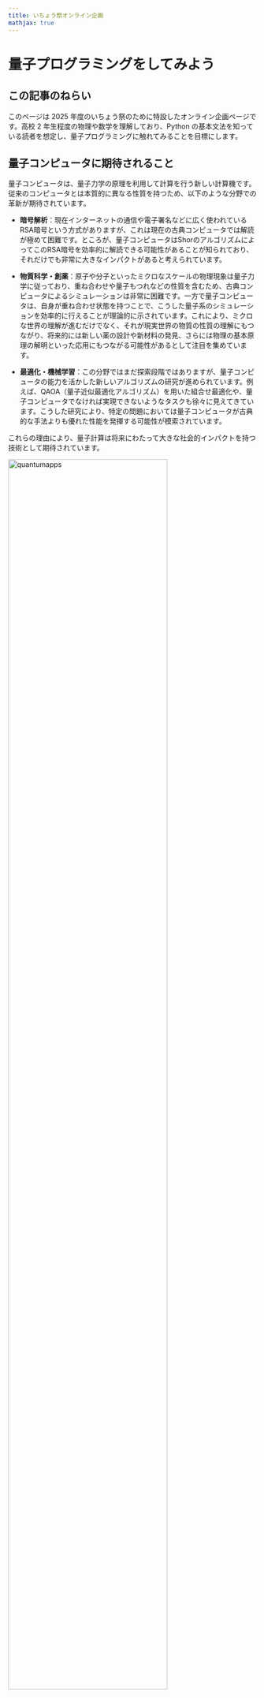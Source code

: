 ```yaml
---
title: いちょう祭オンライン企画
mathjax: true
---
```


# 量子プログラミングをしてみよう  

## この記事のねらい
このページは 2025 年度のいちょう祭のために特設したオンライン企画ページです。高校 2 年生程度の物理や数学を理解しており、Python の基本文法を知っている読者を想定し、量子プログラミングに触れてみることを目標にします。

## 量子コンピュータに期待されること

量子コンピュータは、量子力学の原理を利用して計算を行う新しい計算機です。従来のコンピュータとは本質的に異なる性質を持つため、以下のような分野での革新が期待されています。

- **暗号解析**：現在インターネットの通信や電子署名などに広く使われているRSA暗号という方式がありますが、これは現在の古典コンピュータでは解読が極めて困難です。ところが、量子コンピュータはShorのアルゴリズムによってこのRSA暗号を効率的に解読できる可能性があることが知られており、それだけでも非常に大きなインパクトがあると考えられています。

- **物質科学・創薬**：原子や分子といったミクロなスケールの物理現象は量子力学に従っており、重ね合わせや量子もつれなどの性質を含むため、古典コンピュータによるシミュレーションは非常に困難です。一方で量子コンピュータは、自身が重ね合わせ状態を持つことで、こうした量子系のシミュレーションを効率的に行えることが理論的に示されています。これにより、ミクロな世界の理解が進むだけでなく、それが現実世界の物質の性質の理解にもつながり、将来的には新しい薬の設計や新材料の発見、さらには物理の基本原理の解明といった応用にもつながる可能性があるとして注目を集めています。

- **最適化・機械学習**：この分野ではまだ探索段階ではありますが、量子コンピュータの能力を活かした新しいアルゴリズムの研究が進められています。例えば、QAOA（量子近似最適化アルゴリズム）を用いた組合せ最適化や、量子コンピュータでなければ実現できないようなタスクも徐々に見えてきています。こうした研究により、特定の問題においては量子コンピュータが古典的な手法よりも優れた性能を発揮する可能性が模索されています。

これらの理由により、量子計算は将来にわたって大きな社会的インパクトを持つ技術として期待されています。

<img src="{{ site.baseurl }}/assets/images/quantumapps.png" alt="quantumapps" style="width: 80%; height: auto;">


## 古典ビットと量子ビット

量子コンピュータは、古典的なコンピュータとは異なり、「量子ビット（qubit）」と呼ばれる情報の単位を使って計算を行います。これは、従来のコンピュータが扱う「古典ビット」とは本質的に異なる性質を持っており、量子コンピュータの動作原理を理解する上で非常に重要なポイントとなります。

### 古典ビット

古典ビットは 0 または 1 のどちらか一方だけをとる情報の単位です。実際のコンピュータでは、トランジスタやキャパシタなどの電子素子によって実現されており、電圧の高低によって 0 と 1 が表現されます。もちろん物理的には中間の電圧値が存在することもありますが、論理回路の抽象化の中ではビットは常に 0 か 1 のどちらかに定まっているものとして扱われます。また、乱数を用いるようなアルゴリズムでは結果が一見ランダムに見えることもありますが、これは本質的には「どのように値が選ばれたのかを私たちが知らない」という無知に由来する不確実性です。つまり、古典ビットの不確実性は主観的な情報の欠如にすぎず、物理的な根拠をもって複数の状態が同時に存在するわけではありません。

### 量子ビット

量子ビットは、古典ビットとは異なり、0 と 1 の両方の状態が重ね合わさった状態（重ね合わせ状態）を取ることができます。量子力学においては「測定」という操作を行うまで、量子ビットは 0 と 1 のどちらかに決まっているわけではなく、両方が潜在的に同時に存在しているとされます。この「測定」とは、量子ビットの状態を観測して最終的に 0 または 1 のどちらかの値に収束させる操作のことであり、その結果は確率的に得られます。

ここで重要なのは、この不確実性は単なる無知ではなく、量子力学の法則そのものに基づく本質的な性質であるという点です。量子ビットの状態は、多世界解釈の立場から見ると「0 の世界」と「1 の世界」が同時に存在しているようなものと考えることもできます。そして、これらの世界線は独立しているのではなく、干渉を起こすことが可能です。この干渉により、ある操作を行うと 0 の確率を強めたり、逆に 1 の確率を打ち消したりすることができるのです。これは古典ビットでは絶対に起こらない現象であり、量子計算が持つ根本的な強みの一つとされています。場合によっては「負の確率」のような概念（厳密には確率ではないが、振幅の符号が影響する）を用いて記述されることもあり、古典的な直感では捉えきれない振る舞いが現れることもあります。

## 量子ゲートと量子計算

私たちがふだん使っているスマートフォンやパソコンのような古典的なコンピューターは、「論理ゲート（ロジックゲート）」と呼ばれる基本的な部品を組み合わせることで、さまざまな計算を実現しています。たとえば、「ANDゲート」は2つの入力が両方とも1のときだけ出力が1になるような回路であり、「NOTゲート」は0を1に、1を0にひっくり返すような回路です。これらの論理ゲートをたくさんつなげることで、計算機は四則演算や文字の表示など、あらゆる処理を行っています。

量子コンピューターでも、基本的な考え方は似ています。1つ1つの量子ビットに対して「量子ゲート」と呼ばれる操作を行い、それを組み合わせることで計算を進めていきます。量子ゲートは、量子ビットの状態を変えるための操作であり、古典的な論理ゲートに相当するものです。よく使われる量子ゲートには、状態をひっくり返す「Xゲート」、2つの量子ビットの間に関係をつくる「CNOTゲート」、状態を少しずつ回転させる「Ryゲート」、そして波のような性質に影響を与える「位相ゲート」などがあります。これらのゲートをうまく組み合わせることで、量子コンピューターは通常のコンピューターでは難しい複雑な問題の解決に挑戦することができるのです。

<img src="{{ site.baseurl }}/assets/images/quantumgate.png" alt="quantumgate" style="width: 80%; height: auto;">

**古典ゲートと量子ゲートの基本的な動作比較。** 左側は古典論理ゲートの一例としてNANDゲートを示しており，その出力は「すべての入力が1でない限り1」となる非線形なブール関数です。右側は量子論理ゲートの代表例として，CNOTゲート（制御NOT），Hadamardゲート（重ね合わせを生成），およびTゲート（位相回転）をそれぞれ表しています。量子ゲートは線形かつ可逆であり，複数の状態を同時に操作できる特徴があります。特にHadamardゲートは重ね合わせ状態を生成し，Tゲートは位相を与えることで量子干渉に寄与します。これらのゲートは組み合わせることで，古典的には不可能な量子アルゴリズムを構築することが可能となります。

## 二重スリット実験と量子ビットの干渉のアナロジー

量子力学の有名な現象の一つに「二重スリット実験」があります。この実験では、電子や光などの粒子を1つずつスリットに向けて飛ばします。もしこれが普通の粒（たとえば小さな玉）のようなものであれば、2つのスリットのどちらかを通ってスクリーンに届くだけなので、スリットの形に対応した2つの山のような模様ができるはずです。

ところが実際には、粒子を1つずつ飛ばしても、スクリーン上には「しま模様（干渉縞）」が現れます。これは、粒子がスリットのどちらか一方を通るのではなく、2つのスリットを同時に通るように振る舞っているという、量子の不思議な性質を示しています。そして、スリットを通った後の経路に長さの違いがあると、それに応じた位相の差が粒子の波に生じ、波どうしが強め合ったり打ち消し合ったりして、干渉によるしま模様が現れるのです。

この現象は、高校の物理で学ぶ光の干渉と本質的に同じ仕組みです。たとえば、光を使ったヤングの二重スリット実験では、光波が2つのスリットを通る経路に応じて異なる位相を持ち、それらの波が干渉して明暗の縞模様ができます。量子力学では、光だけでなく電子や原子など、粒子的に見えるものまでもが波としての性質を持ち、同様の干渉を示すという点が特徴的です。

<img src="{{ site.baseurl }}/assets/images/doubleslit.svg" alt="doubleslit" style="width: 80%; height: auto;">

**二重スリットの実験。** 赤線が量子力学的な粒子の分布を示し、黒点線が古典的な粒子の分布を示しています。量子力学的な粒子は、2つのスリットを同時に通過するように振る舞い、その経路で獲得する「位相」の差 $$\Delta \theta$$ が干渉を引き起こします。古典的な粒子は、2つのスリットのどちらか一方を通過するため、干渉は起こりません。

この現象は、量子ビットでも再現できます。まず、「0」の状態にある量子ビットに対して、$$R_y(\pi/2)$$ というゲートをかけると、「0」と「1」の両方の状態が重ね合わさった状態になります。これは、ちょうど1つの粒子が2つのスリットを同時に通っていることに対応します。

次に、「0」の状態と「1」の状態にそれぞれ異なる「位相」を与える操作を行います。たとえば、「1」の状態にだけ角度θの位相を加えるには、 $$R_z(\phi)$$ ゲートという操作を使います。これは、状態「0」に位相 $$-\phi/2$$ 状態「1」に対してのみ複素位相 $$\phi/2$$ を与える量子ゲートであり、ちょうど二重スリット実験において、2つのスリットからスクリーンまでの距離が異なるために生じる位相差に対応します。こうして、干渉が起こるための準備が整います。

最後に、 $$R_y(−\pi/2)$$ というゲートをかけることで、最初に分けた2つの経路を再び合流させることができます。このとき、量子ビットを観測すると、「0」や「1」として出てくる確率が、途中で加えた位相 $$\theta$$ によって変わります。これは、スクリーン上のどこに粒子が現れやすいかが、干渉によって変化することと同じです。

このように、量子ビットに対して適切な操作を行えば、二重スリット実験で見られるような「重ね合わせ」や「干渉」といった量子の性質を、量子コンピュータの中で再現することができます。

<img src="{{ site.baseurl }}/assets/images/qubit_path_interference_branch2.svg" alt="qubit-double-slit" style="width: 80%; height: auto;">

**単一量子ビットのラムゼイ干渉回路。** 太実線は量子ビットの振幅が辿る“経路”を示し，点線は初期状態 $$\vert 1\rangle$$ に対応する空経路を表しています。最初の $$R_y(\pi/2)$$ ゲートで $$\vert 0\rangle$$ と $$\vert 1\rangle$$ の重ね合わせを作り，中央の $$R_z(\phi)$$ ゲートで二つの経路に位相差 $$\phi$$ を付与，最後の $$R_y^{\dagger}$$ ゲートで両経路を再結合します。経路間の位相差が干渉を引き起こし，測定確率は $$P(0)=\cos^{2}\tfrac{\phi}{2}$$ と $$P(1)=\sin^{2}\tfrac{\phi}{2}$$ に振動します。古典的にどちらか一方の経路しか通らない粒子であれば干渉は生じず，確率は常に $$\tfrac12$$ に固定されます。

## 干渉を体験する実験：1量子ビットの量子回路を作ってみる

量子ビットの干渉を、実際に Python ライブラリ [Cirq](https://quantumai.google/cirq) を使って体験してみましょう。古典コンピュータでも量子回路をシミュレートすることは可能で、量子ビットが 20 個程度までであれば、[Google Colab](https://colab.research.google.com/) のような環境でも問題なく実行できます。ここでは 1 量子ビットに対して「干渉縞」がどのように生じるかを観察する簡単な実験を行います。

### Cirq とは？

[Cirq](https://quantumai.google/cirq) は Google が開発している量子計算のための Python ライブラリで、量子ビットや量子ゲート、回路、シミュレーションなどを簡単に扱えます。

### Google Colab とは
[Google Colab](https://colab.research.google.com/) は、Google が提供する Jupyter Notebook のクラウドサービスです。Google アカウントさえあれば、Python のコードをブラウザ上で実行できるため、特別な環境を用意しなくても手軽に量子計算の実験ができます。Colab では GPU や TPU を使った計算も可能で、量子コンピュータのシミュレーションにも適しています。使ったことがない人は、[こちら](https://colab.research.google.com/notebooks/welcome.ipynb) を参考にしてみてください。


### やってみよう：1量子ビットの干渉回路

以下の手順で干渉の様子を観察します。

1. まず $$R_y(\pi/2)$$ で量子ビットを「0」と「1」の重ね合わせ状態にします。
2. 次に $$R_z(\theta)$$ で各状態に位相差をつけます。
3. 最後に $$R_y(-\pi/2)$$ でそれぞれの状態を干渉させます。 
4. その状態を「観測」すると「0」になる確率が $$\theta$$ によって振動します。


### 実行コード

Cirq のインストールには以下のコマンドを実行します。
```python
# Cirq のインストール（初回のみ必要）
!pip install -q cirq
```

次に、以下のコードを実行してみましょう。
```python
import cirq
import numpy as np
import matplotlib.pyplot as plt

# 量子ビットを1つ定義
q = cirq.NamedQubit("q0")
sim = cirq.Simulator()

# theta の値を 0 から 2π までスキャン
theta_vals = np.linspace(0, 2 * np.pi, 200)
prob_0 = []

for theta in theta_vals:
    # 干渉回路の構築
    circuit = cirq.Circuit(
        cirq.ry(np.pi / 2)(q),      # 初期重ね合わせ
        cirq.rz(theta)(q),          # 位相付与（干渉の原因）
        cirq.ry(-np.pi / 2)(q),     # 再合流
        cirq.measure(q, key="m")    # 測定
    )
    # シミュレーション（ショット数 = 1000）
    result = sim.run(circuit, repetitions=1000)
    counts = result.histogram(key="m")
    prob_0.append(counts.get(0, 0) / 1000)

# 結果の可視化
plt.figure(figsize=(8, 4))
plt.plot(theta_vals, prob_0)
plt.xlabel(r"$\theta$")
plt.ylabel("P(0)")
plt.show()
```

量子ビットの測定結果は確率的であり、1回だけ測ってもその確率を知ることはできません。そこで、同じ量子回路を何度も実行（サンプリング）し、その結果の統計をとることで、ある出力が現れる確率を推定します。たとえば、ある量子状態に対して1000回測定を行い、そのうち「0」が800回、「1」が200回観測されたとすれば、「0」が出る確率はおおよそ0.8（80%）と見積もることができます。

Cirqでは、このような測定結果を `sim.run(..., repetitions=1000)` によって得ることができ、その結果は辞書のような形で `result.histogram(key="m")` に格納されます。これは、"m" という名前の測定結果に対して、各出力値（たとえば0や1）が何回出たかを記録したヒストグラム（度数分布表）です。

このヒストグラムから「0」が何回出たかを取り出すには、`counts.get(0, 0)` と書きます。ここで `counts` は `result.histogram(...)` で得られる辞書オブジェクトです。`get(0, 0)` は「キー0（つまり出力が0のとき）の値（回数）を取り出す。もしキーが存在しなければ0を返す」という意味です。これにより、「0」が出た回数を安全に取得し、それを1000で割ることで「0」になる確率を求めています。

### 結果と考察

上のコードを実行すると、以下のように $$\theta$$ によって「0」が観測される確率 $$P(0)$$ が滑らかな波（$$\cos^2(\theta/2)$$）として変化することが分かります。これはまさに二重スリット実験で現れる干渉縞に相当し、**量子ビットの状態の間に生じた「位相差」が観測確率に影響を与えている** ことを示しています。
このような干渉は特にラムゼー干渉と呼ばれ、量子コンピュータの動作原理や量子ビットの性質を理解する上で重要な概念です。

<img src="{{ site.baseurl }}/assets/images/ramsey-1qubit-experiment.svg" alt="ramsey" style="width: 80%; height: auto;">

## 干渉を応用する：Grover の探索アルゴリズム

ここまで見てきた「量子ビットの干渉」という現象は、量子アルゴリズムにおいて非常に重要な役割を果たします。その代表例が **Grover のアルゴリズム** です。

### Grover のアルゴリズムとは？

Grover のアルゴリズムは、ある条件を満たすビット列（たとえば、何かのパスワードや特定の情報）を大量の候補の中から効率よく探し出すための量子アルゴリズムです。古典的なアルゴリズムでは、候補が $$N$$ 個ある場合、最悪 $$O(N)$$ 回の試行が必要になります。つまり、1個ずつ全部試していくしか方法がありません。

しかし Grover のアルゴリズムでは、**量子ビットの重ね合わせと干渉**をうまく利用することで、これを **$$O(\sqrt{N})$$** 回の操作で見つけ出すことができます。これは大規模な問題において非常に大きなスピードアップになります。

### どのように動作するのか？

Grover のアルゴリズムは以下のような流れで進みます：

1. **重ね合わせを作る**：全てのビット列を一度に表現するような重ね合わせ状態（すべての状態が等しい振幅を持つ状態）を作ります。

2. **目的のビット列にだけ位相を付ける**：ある条件を満たすビット列に対してだけ符号（位相）を反転させる操作を行います。これにより、目的のビット列にだけマイナスの位相が付きます。

3. **重ね合わせ状態に戻る方向への反射操作**：全体の状態に対して「平均値に関して反転する」操作を行います。これにより、目的のビット列の振幅が強められ、それ以外が打ち消されるような干渉が起こります。

4. **繰り返す**：この一連の操作を $$O(\sqrt{N})$$ 回繰り返すことで、目的のビット列が高い確率で測定される状態に到達します。

### 計算量の違い

- **古典的アルゴリズム**：候補が $$N$$ 個あるとき、平均して $$N/2$$ 回、最悪 $$N$$ 回の試行が必要。これは $$O(N)$$ の計算量です。
- **Grover のアルゴリズム**：量子ビットの重ね合わせと干渉を活用して、$$O(\sqrt{N})$$ 回の操作で目的のビット列を見つけることが可能です。

これは非常に大きな違いで、たとえば $$N=1,000,000$$ の場合、古典では最大100万回必要な探索が、Grover では約1000回で済むことになります。

### 実行コード例（Cirq）

以下は、Grover のアルゴリズムを Cirq で実装した回路です。これは $$n$$ 量子ビットを使って、「すべてのビットが 1」である状態（111...1）を探すような例です。

```python
import cirq

def get_grover_circuit(n_iter, n_qubits):
    qubits = [cirq.NamedQubit(s) for s in ['{}'.format(i) for i in range(n_qubits)]]
    # Create a new circuit for Grover's algorithm
    grover_circuit = cirq.Circuit()
    # Apply Hadamard gates to all qubits to create superposition
    grover_circuit.append(cirq.H.on_each(*qubits))
    for i in range(n_iter):
        oracle = cirq.Z.controlled(num_controls=n_qubits-1).on(*qubits) # flips 1111...
        # Apply the oracle that flips the sign of 111..111 state
        grover_circuit.append(oracle)
        reflection = cirq.Circuit()
        reflection.append(cirq.H.on_each(*qubits))
        reflection.append(cirq.X.on_each(*qubits))
        reflection.append(cirq.Z.controlled(num_controls=n_qubits-1).on(*qubits))
        reflection.append(cirq.X.on_each(*qubits))
        reflection.append(cirq.H.on_each(*qubits))
        # Reflection about the |+++..+> state
        grover_circuit.append(reflection)

    return grover_circuit

# Print the Grover circuit
print("Grover Circuit:")
print(get_grover_circuit(1, 10))
```

このコードでは、`n_iter=1`、`n_qubits=10` として 10 ビットの状態空間から 1 回の繰り返しで「1111111111」を探す回路を構成しています。繰り返し回数を増やすことで、より高い確率で目的のビット列を見つけることができます。

### この回路が本当に正しく動いているか確認してみよう

さて、Grover のアルゴリズムでは、「正解のビット列」に対応する状態が、繰り返し操作を行うごとにどんどん強調されていきます。つまり、量子ビットが「正解の状態」に落ち着く確率がだんだん高くなっていくということです。これが本当にうまくいっているのか、実際に回路を動かして確認してみましょう。

以下のコードでは、量子ビットを 10 個使い、「すべてのビットが 1 の状態（1111111111）」を正解としたときに、Grover の操作を何回繰り返せばその状態が高い確率で現れるようになるかを調べます。

具体的には、繰り返し回数を 0 回から 24 回まで変えながら、それぞれの場合に「正解の状態」が出てくる確率をシミュレーションで計算しています。その結果をグラフにすることで、「ある回数で確率が最大になる」という Grover アルゴリズムの特徴が視覚的にわかるようになります。

```python
n_max_iter = 25
n_qubits = 10
n_iter_list = np.arange(n_max_iter)
amplitude_list = []
for n_iter in n_iter_list:
    grover_circuit = get_grover_circuit(n_iter, n_qubits)
    simulator = cirq.Simulator()
    result = simulator.simulate(grover_circuit)
    # Check if the state is close to the solution state
    amplitude_list.append(np.abs(result.final_state_vector[-1])**2)

import matplotlib.pyplot as plt
plt.plot(n_iter_list, amplitude_list)
plt.xlabel('Number of iterations')
plt.ylabel('Probability of the solution')
plt.show()
```

以下のようなグラフが表示されるはずです。グラフでは、横軸が「繰り返し回数（何回 Grover 操作を行ったか）」、縦軸が「正解の状態（111...1）が出る確率」を表しています。

<img src="{{ site.baseurl }}/assets/images/grover-10qubits-experiment.svg" alt="grover-plot" style="width: 80%; height: auto;">


### 「1111...1 を探す」のはあくまで例です

さきほどのコードでは「すべてのビットが 1 の状態（111...1）を探す」という例で Grover のアルゴリズムを紹介しましたが、これはあくまで量子回路のわかりやすさを優先して、例として出したものです。本当の Grover のアルゴリズムでは、「どのビット列が正解か」を決める **ルール（関数）** を使って、その正解だけに「マイナスの位相（符号の反転）」をつける操作が必要です。このルールは、たとえば「この条件を満たすビット列だけが正解」といった **判断基準** です。この判断基準を使って、「そのビット列が正解なら−1倍、そうでなければ何もしない」というような操作をつくる必要があります。コードの中ではこれを `oracle` と呼んでいますが、本来はこの部分を、自分が探したいものに合わせて関数として設計する必要があります。

たとえば、「ある条件に合うパスワードを探したい」とか、「特定の特徴をもつデータだけを見つけたい」といった場面では、それに応じた oracle（オラクル）を自分で作ることになります。だから Grover のアルゴリズムを実際に使うときは、「正解をどうやって見分けるのか？」をうまく組み込み、それを量子回路として落とし込む工夫が大事になるんです。

### 実はちょっとした注意点もあります

Grover のアルゴリズムはたしかにすごいのですが、**万能な方法というわけではありません**。特に注意してほしいのは、「何を探すのか」を決める条件（関数のようなもの）がどんなふうに与えられているかによって、量子コンピュータの強みが変わってくるという点です。

このアルゴリズムのすごさは、**中身のわからない“ブラックボックス”な条件**に対して「何回質問すれば目的の答えにたどり着けるか」という意味で優れているということです。つまり、「このビット列が正解かどうかを教えてくれる箱」に対して、なるべく少ない回数で質問できるのが強みです。でも、もしその関数の中身（条件のルール）が **はじめから数式などでハッキリわかっている** 場合には、古典的な方法で工夫してすばやく解くことができるかもしれません。そういうときには、Grover のアルゴリズムの出番があまりないこともあります。

言い換えれば、「何が正解かをチェックする方法が“箱の中に隠されている”ようなとき」にこそ、このアルゴリズムの強みが最大限に発揮される、ということです。使いどころを間違えないことも、量子アルゴリズムを学ぶうえで大切な視点です。

## まとめ：量子の世界をちょっとだけ体験してみよう

この記事では、「量子ビットって何？」「どうして干渉が起こるの？」「それが計算にどう役立つの？」という基本的な問いに答えながら、実際に Python と Cirq を使って量子回路を動かしてみる体験をしてきました。

特に、**重ね合わせ**と**干渉**という量子の特徴が、Grover のような強力なアルゴリズムにつながっていることを見てもらいました。こうした量子の性質は、直感的には不思議で難しそうに感じるかもしれませんが、少しずつ手を動かして確かめることで、身近なものとして理解できるようになります。

そして何より、**量子コンピュータはもう未来の話ではなく、すでに動いている現実の技術**です。みなさんが今日使った Cirq や Google Colab を使えば、量子アルゴリズムの基本を自分の手で実験しながら学ぶことができます。興味を持った人は、ぜひこの先も自分で回路をいじってみたり、新しいアルゴリズムに挑戦してみたりしてください。

---

## もっと学びたい人へ：私たちの研究グループを紹介します

この企画は、大阪大学 大学院基礎工学研究科電子光領域に所属する御手洗グループが執筆しました。御手洗は、大阪大学の **量子情報・量子生命研究センター（QIQB）** にも所属しており、QIQB 内の他の研究グループと緊密に連携しながら、量子情報科学の最先端研究を進めています。

私たちの研究グループでは、

- 量子機械学習や量子化学シミュレーションなどの**量子アルゴリズムの研究**
- 実際の量子ハードウェアを使った**実機実験**
- 現実世界の問題に量子計算をどう応用するかという**応用的な研究**

などを行っており、「理論から実機応用まで」をカバーする幅広いテーマに取り組んでいます。もしこの記事を読んで「もっと知りたい！」と思ったら、ぜひ以下のリンクから研究室や QIQB の情報をチェックしてみてください。

- 御手洗グループのウェブサイト: [https://mitarai.qc.ee.es.osaka-u.ac.jp](https://mitarai.qc.ee.es.osaka-u.ac.jp)
- QIQB（量子情報・量子生命研究センター）: [https://qiqb.osaka-u.ac.jp](https://qiqb.osaka-u.ac.jp)
- IPSJ-ONE 2025 での講演動画
<iframe width="560" height="315" src="https://www.youtube.com/embed/x6fVoxDtVrk?si=iTWLomxbr_T9Magp" title="YouTube video player" frameborder="0" allow="accelerometer; autoplay; clipboard-write; encrypted-media; gyroscope; picture-in-picture; web-share" referrerpolicy="strict-origin-when-cross-origin" allowfullscreen></iframe>


量子の世界はまだまだ未知のことだらけ。でも、だからこそ**一緒に新しい発見をしていく仲間**を、私たちはいつでも歓迎しています！

---

それでは、ここまで読んでいただきありがとうございました！  
いちょう祭が、みなさんにとって量子の世界と出会う小さなきっかけになればうれしいです。